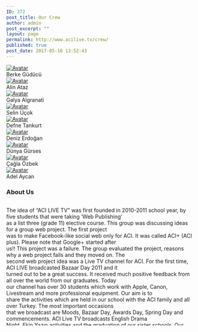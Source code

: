 ```yaml
---
ID: 372
post_title: Our Crew
author: admin
post_excerpt: ""
layout: page
permalink: http://www.acilive.tv/crew/
published: true
post_date: 2017-05-16 13:52:43
---
```

<!-- wp:html -->
<div class="our-members-div container">
  <div class="row justify-content-center">
    <div class="crew-members container col-6 col-sm-4 order-1">
      <a  href="http://www.acilive.tv/web/"><img class="rounded mx-auto d-block crew-image " src="http://www.acilive.tv/wp-content/uploads/2018/12/berke_guducu.jpg" alt="Avatar"> </a>
      <div class="middle">
        <div class="text">Berke Güdücü</div>
      </div>
    </div>
    <div class="crew-members container container col-6 col-sm-4"> <a href="http://www.acilive.tv/pr/"> <img class="rounded mx-auto d-block crew-image " src="http://www.acilive.tv/wp-content/uploads/2018/12/alin_ataz.jpg" alt="Avatar"> </a>
      <div class="middle">
        <div class="text">Alin Ataz</div>
      </div>
    </div>
    <div class="crew-members container col-6 col-sm-4 "> <a href="http://www.acilive.tv/archive/"> <img class="rounded mx-auto d-block crew-image " src="http://www.acilive.tv/wp-content/uploads/2018/12/galya_algranati.jpg " alt="Avatar "> </a>
      <div class="middle ">
        <div class="text ">Galya Algranati</div>
      </div>
    </div>
    <div class="crew-members container col-6 col-sm-4 "> <a href="http://www.acilive.tv/broadcasting/"> <img class="rounded mx-auto d-block crew-image " src="http://www.acilive.tv/wp-content/uploads/2018/12/selin-ucok.jpg " alt="Avatar "> </a>
      <div class="middle ">
        <div class="text ">Selin Üçok</div>
      </div>
    </div>
    <div class="crew-members container col-6 col-sm-4 "> <a href="http://www.acilive.tv/pr/"> <img class="rounded mx-auto d-block crew-image " src="http://www.acilive.tv/wp-content/uploads/2018/12/defne_tankurt.jpg " alt="Avatar "> </a>
      <div class="middle ">
        <div class="text ">Defne Tankurt</div>
      </div>
    </div>
    <div class="crew-members container col-6 col-sm-4 "><a href="http://www.acilive.tv/creativity/"><img class="rounded mx-auto d-block crew-image " src="http://www.acilive.tv/wp-content/uploads/2018/12/deniz-erdogan.jpg " alt="Avatar "> </a>
      <div class="middle "> 
        <div class="text ">Deniz Erdoğan</div>
      </div>
  </div>
    <div class="crew-members container col-6 col-sm-4 "> <a href="http://www.acilive.tv/broadcasting/"><img class="rounded mx-auto d-block crew-image " src="http://www.acilive.tv/wp-content/uploads/2018/12/dunya_gurses.jpg " alt="Avatar "> </a>
      <div class="middle ">
        <div class="text ">Dünya Gürses</div>
      </div>
    </div>
    <div class="crew-members container col-6 col-sm-4">
<a href="http://www.acilive.tv/tech/"><img class="rounded mx-auto d-block crew-image " src="http://www.acilive.tv/wp-content/uploads/2018/12/cagla_ozbek.jpg" alt="Avatar"> </a>
      <div class="middle ">
        <div class="text">Çağla Özbek</div>
      </div>
    </div>
      <div class="crew-members container col-6 col-sm-4 order-8"> <a href="http://www.acilive.tv/video-editing/"> <img class="rounded mx-auto d-block crew-image " src="http://www.acilive.tv/wp-content/uploads/2018/12/adel_aycan-1.jpg " alt="Avatar "> </a>
        <div class="middle ">
          <div class="text ">Adel Aycan</div>
        </div>
      </div>
  </div>
  <h3>About Us</h3>
  <div style="max-height: 330px; height: auto; width: aotp; border: 0px solid #ccc; overflow: auto; ">
    <p>The idea of “ACI LIVE TV” was first founded in 2010-2011 school year, by five students that were taking ‘Web Publishing’<br> as a list three (grade 11) elective course. This group was discussing ideas for a group web project. The first project<br>      was to make Facebook-like social web only for ACI. It was called ACI+ (ACI plus). Please note that Google+ started after<br> us!! This project was a failure. The group evaluated the project, reasons why a web project fails and they moved on. The<br>      second web project idea was a Live TV channel for ACI. For the first time, ACI LIVE broadcasted Bazaar Day 2011 and it<br> turned out to be a great success. It received much positive feedback from all over the world from our graduates. Today<br>      our channel has over 30 students which work with Apple, Canon, Livestream and more professional equipment. Our aim is to<br> share the activities which are held in our school with the ACI family and all over Turkey. The most important occasions<br>      that we broadcast are Moods, Bazaar Day, Awards Day, Spring Day and commencements. ACI Live TV broadcasts English Drama<br> Night, Ekin Yazın activities and the graduation of our sister schools. Our broadcastings are published via Livestream which<br>      is one of the most popular online broadcasting in the world through Facebook and our website. We are aiming to create new<br> projects every year. ACI News is one of the best examples. With all these qualities ACI Live TV is one of the first and<br>      only high school live channel in Turkey.
    </p>
    <p class="contact-text ">&nbsp;</p>
  </div>
<!-- /wp:html -->

<!-- wp:paragraph -->
<p></p>
<!-- /wp:paragraph -->